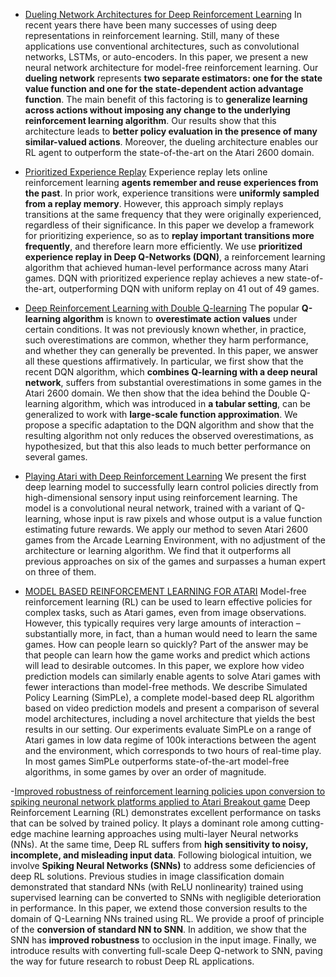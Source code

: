 - [Dueling Network Architectures for Deep Reinforcement Learning](https://arxiv.org/abs/1511.06581)
In recent years there have been many successes of using deep representations in reinforcement learning. Still, many of these applications use conventional architectures, such as convolutional networks, LSTMs, or auto-encoders. In this paper, we present a new neural network architecture for model-free reinforcement learning. Our **dueling network** represents **two separate estimators: one for the state value function and one for the state-dependent action advantage function**. The main benefit of this factoring is to **generalize learning across actions without imposing any change to the underlying reinforcement learning algorithm**. Our results show that this architecture leads to **better policy evaluation in the presence of many similar-valued actions**. Moreover, the dueling architecture enables our RL agent to outperform the state-of-the-art on the Atari 2600 domain.

- [Prioritized Experience Replay](https://arxiv.org/abs/1511.05952)
Experience replay lets online reinforcement learning **agents remember and reuse experiences from the past**. In prior work, experience transitions were **uniformly sampled from a replay memory**. However, this approach simply replays transitions at the same frequency that they were originally experienced, regardless of their significance. In this paper we develop a framework for prioritizing experience, so as to **replay important transitions more frequently**, and therefore learn more efficiently. We use **prioritized experience replay in Deep Q-Networks (DQN)**, a reinforcement learning algorithm that achieved human-level performance across many Atari games. DQN with prioritized experience replay achieves a new state-of-the-art, outperforming DQN with uniform replay on 41 out of 49 games.

- [Deep Reinforcement Learning with Double Q-learning](https://arxiv.org/abs/1509.06461)
The popular **Q-learning algorithm** is known to **overestimate action values** under certain conditions. It was not previously known whether, in practice, such overestimations are common, whether they harm performance, and whether they can generally be prevented. In this paper, we answer all these questions affirmatively. In particular, we first show that the recent DQN algorithm, which **combines Q-learning with a deep neural network**, suffers from substantial overestimations in some games in the Atari 2600 domain. We then show that the idea behind the Double Q-learning algorithm, which was introduced in **a tabular setting**, can be generalized to work with **large-scale function approximation**. We propose a specific adaptation to the DQN algorithm and show that the resulting algorithm not only reduces the observed overestimations, as hypothesized, but that this also leads to much better performance on several games.

- [Playing Atari with Deep Reinforcement Learning](https://researchcode.com/code/1546649608/playing-atari-with-deep-reinforcement-learning/)
We present the first deep learning model to successfully learn control policies directly from high-dimensional sensory input using reinforcement learning. The model is a convolutional neural network, trained with a variant of Q-learning, whose input is raw pixels and whose output is a value function estimating future rewards. We apply our method to seven Atari 2600 games from the Arcade Learning Environment, with no adjustment of the architecture or learning algorithm. We find that it outperforms all previous approaches on six of the games and surpasses a human expert on three of them.

- [MODEL BASED REINFORCEMENT LEARNING FOR ATARI](https://arxiv.org/pdf/1903.00374.pdf)
Model-free reinforcement learning (RL) can be used to learn effective policies
for complex tasks, such as Atari games, even from image observations. However,
this typically requires very large amounts of interaction – substantially more, in
fact, than a human would need to learn the same games. How can people learn so
quickly? Part of the answer may be that people can learn how the game works and
predict which actions will lead to desirable outcomes. In this paper, we explore how
video prediction models can similarly enable agents to solve Atari games with fewer
interactions than model-free methods. We describe Simulated Policy Learning
(SimPLe), a complete model-based deep RL algorithm based on video prediction
models and present a comparison of several model architectures, including a novel
architecture that yields the best results in our setting. Our experiments evaluate
SimPLe on a range of Atari games in low data regime of 100k interactions between
the agent and the environment, which corresponds to two hours of real-time play.
In most games SimPLe outperforms state-of-the-art model-free algorithms, in some
games by over an order of magnitude.

-[Improved robustness of reinforcement learning policies upon conversion to spiking neuronal network platforms applied to Atari Breakout game](https://www-sciencedirect-com.ezproxy.leidenuniv.nl:2443/science/article/pii/S0893608019302266?via%3Dihub)
Deep Reinforcement Learning (RL) demonstrates excellent performance on tasks that can be solved by trained policy. It plays a dominant role among cutting-edge machine learning approaches using multi-layer Neural networks (NNs). At the same time, Deep RL suffers from **high sensitivity to noisy, incomplete, and misleading input data**. Following biological intuition, we involve **Spiking Neural Networks (SNNs)** to address some deficiencies of deep RL solutions. Previous studies in image classification domain demonstrated that standard NNs (with ReLU nonlinearity) trained using supervised learning can be converted to SNNs with negligible deterioration in performance. In this paper, we extend those conversion results to the domain of Q-Learning NNs trained using RL. We provide a proof of principle of the **conversion of standard NN to SNN**. In addition, we show that the SNN has **improved robustness** to occlusion in the input image. Finally, we introduce results with converting full-scale Deep Q-network to SNN, paving the way for future research to robust Deep RL applications.
